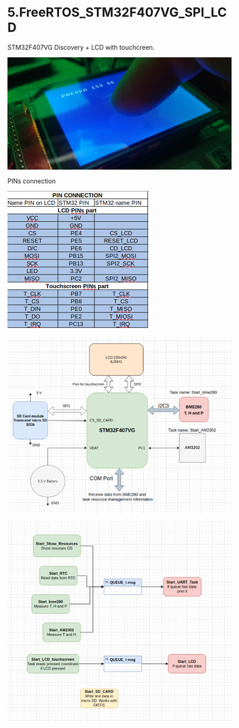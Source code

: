# 5.FreeRTOS_STM32F407VG_SPI_LCD

STM32F407VG Discovery + LCD with touchcreen.

![alt text](https://github.com/OlegDemk/5.FreeRTOS_STM32F407VG_SPI_LCD/blob/main/LCD_Photo.jpg)

PINs connection

![alt text](https://github.com/OlegDemk/5.FreeRTOS_STM32F407VG_SPI_LCD/blob/main/Pins%20connections.png)

![alt text](https://github.com/OlegDemk/5.FreeRTOS_STM32F407VG_SPI_LCD/blob/main/schem.png)

![alt text](https://github.com/OlegDemk/5.FreeRTOS_STM32F407VG_SPI_LCD/blob/main/diagram_of_project.png)



